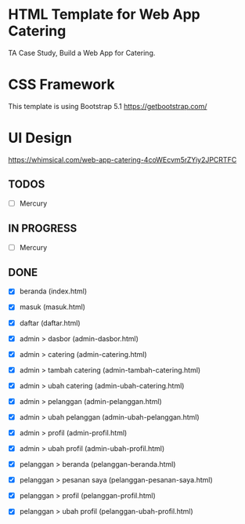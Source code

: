 # HTML Template for Web App Catering
TA Case Study, Build a Web App for Catering.

# CSS Framework
This template is using Bootstrap 5.1
https://getbootstrap.com/

# UI Design
https://whimsical.com/web-app-catering-4coWEcvm5rZYiy2JPCRTFC

## TODOS
- [ ] Mercury

## IN PROGRESS
- [ ] Mercury

## DONE

- [x] beranda (index.html)
- [x] masuk (masuk.html)
- [x] daftar (daftar.html)

- [x] admin > dasbor (admin-dasbor.html)
- [x] admin > catering (admin-catering.html)
- [x] admin > tambah catering (admin-tambah-catering.html)
- [x] admin > ubah catering (admin-ubah-catering.html)
- [x] admin > pelanggan (admin-pelanggan.html)
- [x] admin > ubah pelanggan (admin-ubah-pelanggan.html)
- [x] admin > profil (admin-profil.html)
- [x] admin > ubah profil (admin-ubah-profil.html)

- [X] pelanggan > beranda (pelanggan-beranda.html)
- [X] pelanggan > pesanan saya (pelanggan-pesanan-saya.html)
- [x] pelanggan > profil (pelanggan-profil.html)
- [x] pelanggan > ubah profil (pelanggan-ubah-profil.html)

